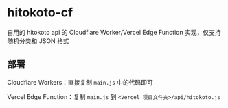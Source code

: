 # hitokoto-cf

自用的 hitokoto api 的 Cloudflare Worker/Vercel Edge Function 实现，仅支持随机分类和 JSON 格式

## 部署

Cloudflare Workers：直接复制 `main.js` 中的代码即可

Vercel Edge Function：复制 `main.js` 到 `<Vercel 项目文件夹>/api/hitokoto.js`
